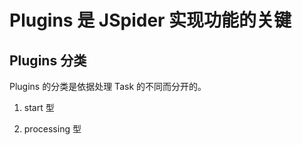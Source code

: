 # Plugins 是 JSpider 实现功能的关键

## Plugins 分类

Plugins 的分类是依据处理 Task 的不同而分开的。

1. start 型

2. processing 型
